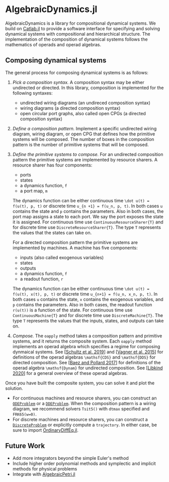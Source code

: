 # AlgebraicDynamics.jl

AlgebraicDynamics is a library for compositional dynamical systems. We build on [Catlab.jl](https://algebraicjulia.github.io/Catlab.jl/dev/) to provide a software interface for specifying and solving dynamical systems with compositional and hierarchical structure. The implementation of the composition of dynamical systems follows the mathematics of operads and operad algebras. 

## Composing dynamical systems

The general process for composing  dynamical systems is as follows:

1. _Pick a composition syntax._ A composition syntax may be either undirected or directed. In this library, composition is implemented for the following syntaxes:
    - undirected wiring diagrams (an undireced composition syntax)
    - wiring diagrams (a directed composition syntax)
    - open circular port graphs, also called open CPGs (a directed composition syntax)

2. _Define a composition pattern._ Implement a specific undirected wiring diagram, wiring diagram, or open CPG that defines how the primitive systems will be composed. The number of boxes in the composition pattern is the number of primitive systems that will be composed.

3. _Define the primitive systems to compose._  For an undirected composition pattern the primitive systems are implemented by resource sharers. A resource sharer has four components:
    - ports
    - states
    - a dynamics function, ``f``
    - a port map,  ``m``

    The dynamics function can be either continuous time ``\dot u(t) = f(u(t), p, t)`` or discrete time ``u_{n +1} = f(u_n, p, t)``. In both cases ``u`` contains the state and ``p`` contains the parameters. Also in both cases, the port map assigns a state to each port. We say the port exposes the state it is assigned. For continuous time use `ContinuousResourceSharer{T}` and for discrete time use `DiscreteResourceSharer{T}`. The type `T` represents the values that the states can take on.

    For a directed composition pattern the primitive systems are implemented by machines. A machine has five components:
    - inputs (also called exogenous variables)
    - states
    - outputs
    - a dynamics function,  ``f``
    - a readout function,  ``r``
    
    The dynamics function can be either continuous time ``\dot u(t) = f(u(t), x(t), p, t)`` or discrete time ``u_{n+1} = f(u_n, x_n, p, t)``. In both cases ``u`` contains the state, ``x`` contains the exogenous variables, and ``p`` contains the parameters. Also in both cases, the readout function ``r(u(t))`` is a function of the state. For continuous time use `ContinuousMachine{T}` and for discrete time use `DiscreteMachine{T}`. The type `T` represents the values that the inputs, states, and outputs can take on.

4. _Compose._ The `oapply` method takes a composition pattern and  primitive systems, and it returns the composite system. Each `oapply` method implements an operad algebra which specifies a regime for composing dynmaical systems. See [[Schultz et al. 2019](https://arxiv.org/abs/1609.08086)] and [[Vagner et al. 2015](https://arxiv.org/abs/1408.1598)] for definitions of the operad algebras ``\mathsf{CDS}`` and ``\mathsf{DDS}`` for directed composition. See [[Baez and Pollard 2017](https://arxiv.org/abs/1704.02051)] for definitions of the operad algebra ``\mathsf{Dynam}`` for undirected composition. See [[Libkind 2020](https://arxiv.org/abs/2007.14442)] for a general overview of these operad algebras.

Once you have built the composite system, you can solve it and plot the solution.
- For continuous machines and resource sharers, you can construct an
  [`ODEProblem`](https://diffeq.sciml.ai/stable/tutorials/ode_example/) or a
  [`DDEProblem`](https://diffeq.sciml.ai/stable/tutorials/dde_example/).
  When the composition pattern is a wiring diagram, we recommend solvers
  `Tsit5()` with `dtmax` specified and `FRK65(w=0)`.
- For discrete machines and resource sharers, you can construct a
  [`DiscreteProblem`](https://diffeq.sciml.ai/stable/types/discrete_types/)
  or explicitly compute a `trajectory`.
In either case, be sure to import [OrdinaryDiffEq.jl](https://diffeq.sciml.ai/latest/).


## Future Work
- Add more integrators beyond the simple Euler's method
- Include higher order polynomial methods and symplectic and implicit methods for physical problems
- Integrate with [AlgebraicPetri.jl](https://algebraicjulia.github.io/AlgebraicPetri.jl/dev/)

